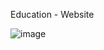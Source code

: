 Education - Website

![image](https://github.com/deividcuello/education-website/assets/112868702/d081b215-50c6-42ba-9f8c-d6fb1f198cae)
